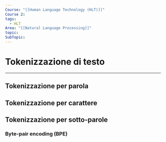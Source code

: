 ```yaml
---
Course: "[[Human Language Technology (HLT)]]"
Course 2: 
tags:
  - HLT
Area: "[[Natural Language Processing]]"
topic: 
SubTopic:
---
```

# Tokenizzazione di testo
---

## Tokenizzazione per parola


## Tokenizzazione per carattere


## Tokenizzazione per sotto-parole

### Byte-pair encoding (BPE)


